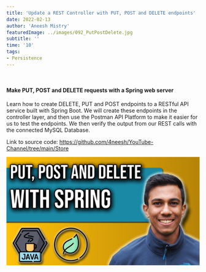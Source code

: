 ```yaml
---
title: 'Update a REST Controller with PUT, POST and DELETE endpoints'
date: 2022-02-13
author: 'Aneesh Mistry'
featuredImage: ../images/092_PutPostDelete.jpg
subtitle: ''
time: '10'
tags:
- Persistence
---
```


<br>
<h4>Make PUT, POST and DELETE requests with a Spring web server</h4>
<p>
Learn how to create DELETE, PUT and POST endpoints to a RESTful API service built with Spring Boot. We will create these endpoints in the controller layer, and then use the Postman API Platform to make it easier for us to test the endpoints. We then verify the output from our REST calls with the connected MySQL Database. 

Link to source code: https://github.com/4neesh/YouTube-Channel/tree/main/Store

[![YouTube video link](../images/092_PutPostDelete.jpg)](https://youtu.be/aCOF_eWWpDw)
</p>

